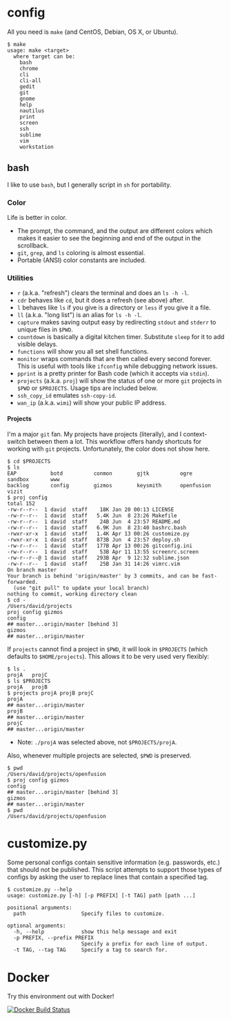 # config

All you need is `make` (and CentOS, Debian, OS X, or Ubuntu).

```
$ make
usage: make <target>
  where target can be:
    bash
    chrome
    cli
    cli-all
    gedit
    git
    gnome
    help
    nautilus
    print
    screen
    ssh
    sublime
    vim
    workstation
```

## bash

I like to use `bash`, but I generally script in `sh` for portability.

### Color

Life is better in color.

* The prompt, the command, and the output are different colors which makes it easier to see the beginning and end of the output in the scrollback.
* `git`, `grep`, and `ls` coloring is almost essential.
* Portable (ANSI) color constants are included.

### Utilities

* `r` (a.k.a. "refresh") clears the terminal and does an `ls -h -l`.
* `cdr` behaves like `cd`, but it does a refresh (see above) after.
* `l` behaves like `ls` if you give is a directory or `less` if you give it a file.
* `ll` (a.k.a. "long list") is an alias for `ls -h -l`.
* `capture` makes saving output easy by redirecting `stdout` and `stderr` to unique files in `$PWD`.
* `countdown` is basically a digital kitchen timer. Substitute `sleep` for it to add visible delays.
* `functions` will show you all set shell functions.
* `monitor` wraps commands that are then called every second forever. This is useful with tools like `ifconfig` while debugging network issues.
* `pprint` is a pretty printer for Bash code (which it accepts via `stdin`).
* `projects` (a.k.a. `proj`) will show the status of one or more `git` projects in `$PWD` or `$PROJECTS`. Usage tips are included below.
* `ssh_copy_id` emulates `ssh-copy-id`.
* `wan_ip` (a.k.a. `wimi`) will show your public IP address.

#### Projects

I'm a major `git` fan. My projects have projects (literally), and I context-switch between them a lot.
This workflow offers handy shortcuts for working with `git` projects.
Unfortunately, the color does not show here.

```
$ cd $PROJECTS
$ ls
EAP           botd          conmon        gjtk          ogre          sandbox       www
backlog       config        gizmos        keysmith      openfusion    vizit
$ proj config
total 152
-rw-r--r--  1 david  staff    18K Jan 20 00:13 LICENSE
-rw-r--r--  1 david  staff   5.4K Jun  8 23:26 Makefile
-rw-r--r--  1 david  staff    24B Jun  4 23:57 README.md
-rw-r--r--  1 david  staff   6.9K Jun  8 23:40 bashrc.bash
-rwxr-xr-x  1 david  staff   1.4K Apr 13 00:26 customize.py
-rwxr-xr-x  1 david  staff   873B Jun  4 23:57 deploy.sh
-rw-r--r--  1 david  staff   177B Apr 13 00:26 gitconfig.ini
-rw-r--r--  1 david  staff    53B Apr 11 13:55 screenrc.screen
-rw-r--r--@ 1 david  staff   293B Apr  9 12:32 sublime.json
-rw-r--r--  1 david  staff    25B Jan 31 14:26 vimrc.vim
On branch master
Your branch is behind 'origin/master' by 3 commits, and can be fast-forwarded.
  (use "git pull" to update your local branch)
nothing to commit, working directory clean
$ cd -
/Users/david/projects
proj config gizmos
config
## master...origin/master [behind 3]
gizmos
## master...origin/master
```

If `projects` cannot find a project in `$PWD`, it will look in `$PROJECTS` (which defaults to `$HOME/projects`).
This allows it to be very used very flexibly:

```
$ ls .
projA   projC
$ ls $PROJECTS
projA   projB
$ projects projA projB projC
projA
## master...origin/master
projB
## master...origin/master
projC
## master...origin/master
```
* Note: `./projA` was selected above, not `$PROJECTS/projA`.
 
Also, whenever multiple projects are selected, `$PWD` is preserved.
```
$ pwd
/Users/david/projects/openfusion
$ proj config gizmos
config
## master...origin/master [behind 3]
gizmos
## master...origin/master
$ pwd
/Users/david/projects/openfusion
```

# customize.py

Some personal configs contain sensitive information (e.g. passwords, etc.) that should not be published.
This script attempts to support those types of configs by asking the user to replace lines that contain a specified tag.

```
$ customize.py --help
usage: customize.py [-h] [-p PREFIX] [-t TAG] path [path ...]

positional arguments:
  path                  Specify files to customize.

optional arguments:
  -h, --help            show this help message and exit
  -p PREFIX, --prefix PREFIX
                        Specify a prefix for each line of output.
  -t TAG, --tag TAG     Specify a tag to search for.
```

# Docker

Try this environment out with Docker!

[![Docker Build Status](http://dockeri.co/image/dmtucker/config)](//registry.hub.docker.com/u/dmtucker/config)

